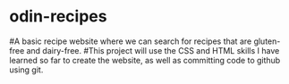 # odin-recipes
#A basic recipe website where we can search for recipes that are gluten-free and dairy-free.
#This project will use the CSS and HTML skills I have learned so far to create the website, as well as committing code to github using git.